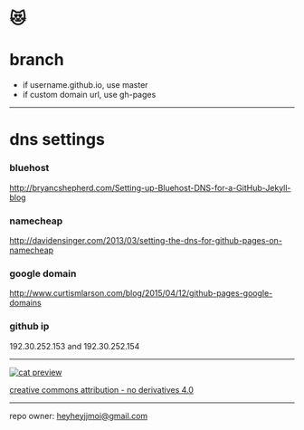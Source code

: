 # 😻

# branch
- if username.github.io, use master
- if custom domain url, use gh-pages

---

# dns settings

### bluehost
http://bryancshepherd.com/Setting-up-Bluehost-DNS-for-a-GitHub-Jekyll-blog

### namecheap
http://davidensinger.com/2013/03/setting-the-dns-for-github-pages-on-namecheap

### google domain
http://www.curtismlarson.com/blog/2015/04/12/github-pages-google-domains

### github ip
192.30.252.153 and 192.30.252.154

---

[![cat preview](http://www.jjmoi.com/img/cat.png)](http://www.jjmoi.com/img/cat.png)

[creative commons attribution - no derivatives 4.0](https://creativecommons.org/licenses/by-nd/4.0)

---

repo owner: heyheyjjmoi@gmail.com
